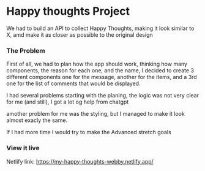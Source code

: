 
# Happy thoughts Project

We had to build an API to collect Happy Thoughts, making it look similar to X, amd make it as closer as possible to the original design

### The Problem

First of all, we had to plan how the app should work, thinking how many components, the reason for each one, and the name, I decided to create 3 different components one for the message, another for the items, and a 3rd one for the list of comments that would be displayed. 

I had several problems starting with the planing, the logic was not very clear for me (and still), I got a lot og help from chatgpt

amother problem for me was the styling, but I managed to make it look almost exacly the same.

If I had more time I would try to make the Advanced stretch goals


### View it live

Netlify link: 
https://my-happy-thoughts-webby.netlify.app/